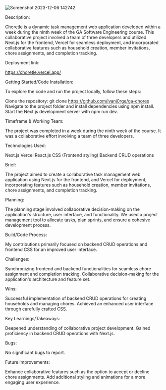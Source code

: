 
![Screenshot 2023-12-06 142742](https://github.com/ivanj0rge/ga-chores/assets/143030533/2a921102-6a39-4ca4-9b15-f9c12b339d21)


Description:

Choretle is a dynamic task management web application developed within a week during the ninth week of the GA Software Engineering course. This collaborative project involved a team of three developers and utilized Next.js for the frontend, Vercel for seamless deployment, and incorporated collaborative features such as household creation, member invitations, chore assignments, and completion tracking.

Deployment link:

https://choretle.vercel.app/

Getting Started/Code Installation:

To explore the code and run the project locally, follow these steps:

Clone the repository: git clone https://github.com/ivanj0rge/ga-chores
Navigate to the project folder and install dependencies using npm install.
Start the Next.js development server with npm run dev.

Timeframe & Working Team:

The project was completed in a week during the ninth week of the course. It was a collaborative effort involving a team of three developers.

Technologies Used:

Next.js
Vercel
React.js
CSS (Frontend styling)
Backend CRUD operations

Brief:

The project aimed to create a collaborative task management web application using Next.js for the frontend, and Vercel for deployment, incorporating features such as household creation, member invitations, chore assignments, and completion tracking.

Planning:

The planning stage involved collaborative decision-making on the application's structure, user interface, and functionality. We used a project management tool to allocate tasks, plan sprints, and ensure a cohesive development process.

Build/Code Process:

My contributions primarily focused on backend CRUD operations and frontend CSS for an improved user interface.

Challenges:

Synchronizing frontend and backend functionalities for seamless chore assignment and completion tracking.
Collaborative decision-making for the application's architecture and feature set.

Wins:

Successful implementation of backend CRUD operations for creating households and managing chores.
Achieved an enhanced user interface through carefully crafted CSS.

Key Learnings/Takeaways:

Deepened understanding of collaborative project development.
Gained proficiency in backend CRUD operations with Next.js.

Bugs:

No significant bugs to report.

Future Improvements:

Enhance collaborative features such as the option to accept or decline chore assignments.
Add additional styling and animations for a more engaging user experience.
